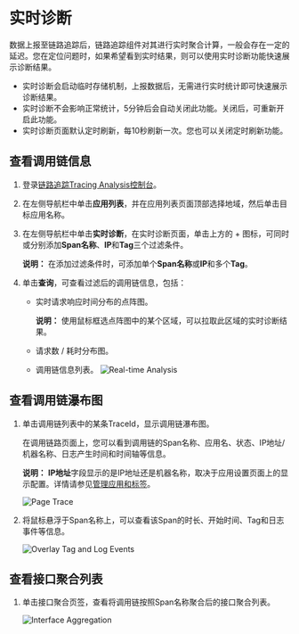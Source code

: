 # 实时诊断

数据上报至链路追踪后，链路追踪组件对其进行实时聚合计算，一般会存在一定的延迟。您在定位问题时，如果希望看到实时结果，则可以使用实时诊断功能快速展示诊断结果。

-   实时诊断会启动临时存储机制，上报数据后，无需进行实时统计即可快速展示诊断结果。
-   实时诊断不会影响正常统计，5分钟后会自动关闭此功能。关闭后，可重新开启此功能。
-   实时诊断页面默认定时刷新，每10秒刷新一次。您也可以关闭定时刷新功能。

## 查看调用链信息

1.  登录[链路追踪Tracing Analysis控制台](https://tracing.console.aliyun.com/)。

2.  在左侧导航栏中单击**应用列表**，并在应用列表页面顶部选择地域，然后单击目标应用名称。

3.  在左侧导航栏中单击**实时诊断**，在实时诊断页面，单击上方的 + 图标，可同时或分别添加**Span名称**、**IP**和**Tag**三个过滤条件。

    **说明：** 在添加过滤条件时，可添加单个**Span名称**或**IP**和多个**Tag**。

4.  单击**查询**，可查看过滤后的调用链信息，包括：

    -   实时请求响应时间分布的点阵图。

        **说明：** 使用鼠标框选点阵图中的某个区域，可以拉取此区域的实时诊断结果。

    -   请求数 / 耗时分布图。
    -   调用链信息列表。
    ![Real-time Analysis](https://static-aliyun-doc.oss-accelerate.aliyuncs.com/assets/img/zh-CN/7476398851/p71146.png)


## 查看调用链瀑布图

1.  单击调用链列表中的某条TraceId，显示调用链瀑布图。

    在调用链路页面上，您可以看到调用链的Span名称、应用名、状态、IP地址/机器名称、日志产生时间和时间轴等信息。

    **说明：** **IP地址**字段显示的是IP地址还是机器名称，取决于应用设置页面上的显示配置。详情请参见[管理应用和标签](/cn.zh-CN/控制台操作/应用管理/管理应用和标签.md)。

    ![Page Trace](../images/p63969.png "调用链路页面")

2.  将鼠标悬浮于Span名称上，可以查看该Span的时长、开始时间、Tag和日志事件等信息。

    ![Overlay Tag and Log Events](https://static-aliyun-doc.oss-accelerate.aliyuncs.com/assets/img/zh-CN/3750368061/p63977.png)


## 查看接口聚合列表

1.  单击接口聚合页签，查看将调用链按照Span名称聚合后的接口聚合列表。

    ![Interface Aggregation](https://static-aliyun-doc.oss-accelerate.aliyuncs.com/assets/img/zh-CN/7476398851/p71206.png)


